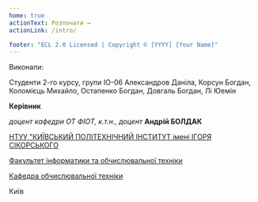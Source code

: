 ```yaml
---
home: true
actionText: Розпочати →
actionLink: /intro/

footer: "ECL 2.0 Licensed | Copyright © [YYYY] [Your Name]"
---
```



Виконали: 

Студенти 2-го курсу, групи ІО-06  Александров Даніла, Корсун Богдан, Коломієць Михайло, Остапенко Богдан, Довгаль Богдан, Лі Юемін


**Керівник**

*доцент кафедри ОТ ФІОТ, к.т.н., доцент*<span padding-right:5em></span> **Андрій БОЛДАК** 

[НТУУ "КИЇВСЬКИЙ ПОЛІТЕХНІЧНИЙ ІНСТИТУТ імені ІГОРЯ СІКОРСЬКОГО](https://kpi.ua/)

[Факультет інформатики та обчислювальної техніки](https://fiot.kpi.ua/)

[Кафедра обчислювальної техніки](https://comsys.kpi.ua/)

Київ
